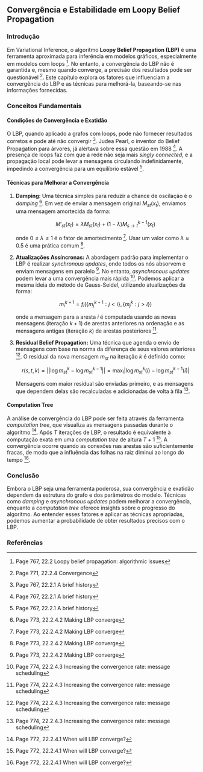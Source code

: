 ## Convergência e Estabilidade em Loopy Belief Propagation

### Introdução
Em Variational Inference, o algoritmo **Loopy Belief Propagation (LBP)** é uma ferramenta aproximada para inferência em modelos gráficos, especialmente em modelos com loops [^2]. No entanto, a convergência do LBP não é garantida e, mesmo quando converge, a precisão dos resultados pode ser questionável [^5]. Este capítulo explora os fatores que influenciam a convergência do LBP e as técnicas para melhorá-la, baseando-se nas informações fornecidas.

### Conceitos Fundamentais

#### Condições de Convergência e Exatidão
O LBP, quando aplicado a grafos com loops, pode não fornecer resultados corretos e pode até não convergir [^1]. Judea Pearl, o inventor do Belief Propagation para árvores, já alertava sobre essa questão em 1988 [^1]. A presença de loops faz com que a rede não seja mais *singly connected*, e a propagação local pode levar a mensagens circulando indefinidamente, impedindo a convergência para um equilíbrio estável [^1].

#### Técnicas para Melhorar a Convergência
1.  **Damping:** Uma técnica simples para reduzir a chance de oscilação é o *damping* [^7]. Em vez de enviar a mensagem original $M_{st}(x_t)$, enviamos uma mensagem amortecida da forma:

    $$     M'_{st}(x_t) = \lambda M_{st}(x_t) + (1 - \lambda)M_{s \rightarrow t}^{k-1}(x_t)\     $$

    onde $0 \leq \lambda \leq 1$ é o fator de amortecimento [^7]. Usar um valor como $\lambda \approx 0.5$ é uma prática comum [^7].

2.  **Atualizações Assíncronas:** A abordagem padrão para implementar o LBP é realizar *synchronous updates*, onde todos os nós absorvem e enviam mensagens em paralelo [^7]. No entanto, *asynchronous updates* podem levar a uma convergência mais rápida [^8]. Podemos aplicar a mesma ideia do método de Gauss-Seidel, utilizando atualizações da forma:

    $$     m_{i}^{k+1} = f_i(\{m_{j}^{k+1}: j < i\}, \{m_{j}^{k}: j > i\})\     $$

    onde a mensagem para a aresta $i$ é computada usando as novas mensagens (iteração $k+1$) de arestas anteriores na ordenação e as mensagens antigas (iteração $k$) de arestas posteriores [^8].

3. **Residual Belief Propagation:** Uma técnica que agenda o envio de mensagens com base na norma da diferença de seus valores anteriores [^8]. O residual da nova mensagem $m_{st}$ na iteração $k$ é definido como:

    $$     r(s, t, k) = || \log m_{st}^{k} - \log m_{st}^{k-1} || = \max_i |\log m_{st}^k(i) - \log m_{st}^{k-1}(i)|\     $$

    Mensagens com maior residual são enviadas primeiro, e as mensagens que dependem delas são recalculadas e adicionadas de volta à fila [^8].

#### Computation Tree
A análise de convergência do LBP pode ser feita através da ferramenta *computation tree*, que visualiza as mensagens passadas durante o algoritmo [^6]. Após $T$ iterações de LBP, o resultado é equivalente à computação exata em uma *computation tree* de altura $T+1$ [^6]. A convergência ocorre quando as conexões nas arestas são suficientemente fracas, de modo que a influência das folhas na raiz diminui ao longo do tempo [^6].

### Conclusão

Embora o LBP seja uma ferramenta poderosa, sua convergência e exatidão dependem da estrutura do grafo e dos parâmetros do modelo. Técnicas como *damping* e *asynchronous updates* podem melhorar a convergência, enquanto a *computation tree* oferece insights sobre o progresso do algoritmo. Ao entender esses fatores e aplicar as técnicas apropriadas, podemos aumentar a probabilidade de obter resultados precisos com o LBP.

### Referências
[^1]: Page 767, 22.2.1 A brief history
[^2]: Page 767, 22.2 Loopy belief propagation: algorithmic issues
[^5]: Page 771, 22.2.4 Convergence
[^6]: Page 772, 22.2.4.1 When will LBP converge?
[^7]: Page 773, 22.2.4.2 Making LBP converge
[^8]: Page 774, 22.2.4.3 Increasing the convergence rate: message scheduling
<!-- END -->
